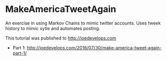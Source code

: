 # MakeAmericaTweetAgain
An exercise in using Markov Chains to mimic twitter accounts.  Uses tweek history to mimic sytle and automates posting.

This tutorial was published to http://joedevelops.com
  - Part 1:  http://joedevelops.com/2016/07/30/make-america-tweet-again-part-1/
